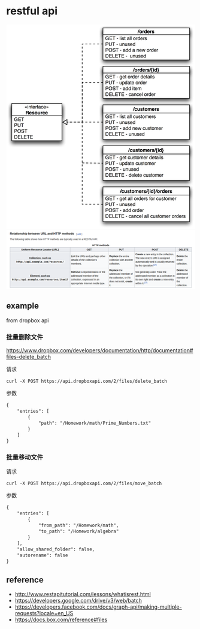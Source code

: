 # restful api

![rest-1](../images/rest-1.jpg)
![rest-2](../images/rest-2.jpg)

## example

from dropbox api

### 批量删除文件

<https://www.dropbox.com/developers/documentation/http/documentation#files-delete_batch>

请求
```
curl -X POST https://api.dropboxapi.com/2/files/delete_batch
```

参数
```
{
    "entries": [
        {
            "path": "/Homework/math/Prime_Numbers.txt"
        }
    ]
}
```

### 批量移动文件

请求
```
curl -X POST https://api.dropboxapi.com/2/files/move_batch

```

参数
```
{
    "entries": [
        {
            "from_path": "/Homework/math",
            "to_path": "/Homework/algebra"
        }
    ],
    "allow_shared_folder": false,
    "autorename": false
}
```

## reference

- <http://www.restapitutorial.com/lessons/whatisrest.html>
- <https://developers.google.com/drive/v3/web/batch>
- <https://developers.facebook.com/docs/graph-api/making-multiple-requests?locale=en_US>
- <https://docs.box.com/reference#files>

